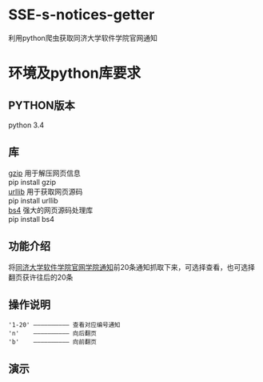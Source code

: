 # SSE-s-notices-getter
利用python爬虫获取同济大学软件学院官网通知

# 环境及python库要求
## PYTHON版本
  python 3.4
## 库
  [gzip](http://www.gzip.org/)
  用于解压网页信息</br>
      pip install gzip</br>
  [urllib](https://docs.python.org/2/library/urllib.html)
  用于获取网页源码</br>
      pip install urllib</br>
  [bs4](http://www.crummy.com/software/BeautifulSoup/bs4/doc/)
  强大的网页源码处理库</br>
      pip install bs4</br>
  
## 功能介绍
 将[同济大学软件学院官网学院通知](http://www.crummy.com/software/BeautifulSoup/bs4/doc/)前20条通知抓取下来，可选择查看，也可选择翻页获许往后的20条
 
## 操作说明
    '1-20' —————————— 查看对应编号通知
    'n'    —————————— 向后翻页
    'b'    —————————— 向前翻页

## 演示
 
